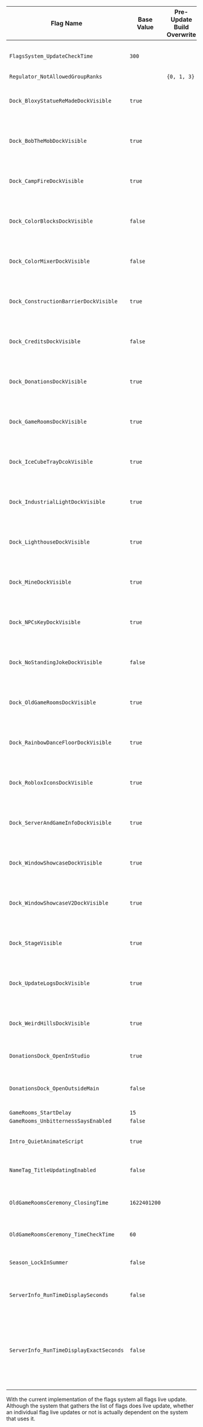 | Flag Name | Base Value | Pre-Update Build Overwrite | Dev Build Overwrite | Flag Info |
|-|-|-|-|-|
| `FlagsSystem_UpdateCheckTime` | `300` |  | `15` | Controls the number of seconds until the system should check if there's any updates to the flags. |
| `Regulator_NotAllowedGroupRanks` |  | `{0, 1, 3}` |  |  |
| `Dock_BloxyStatueReMadeDockVisible` | `true` |  |  | Toggles whether or not the corresponding dock will be loaded. This is used as a hard on-off switch for the corresponding dock. |
| `Dock_BobTheMobDockVisible` | `true` |  |  | Toggles whether or not the corresponding dock will be loaded. This is used as a hard on-off switch for the corresponding dock. |
| `Dock_CampFireDockVisible` | `true` |  |  | Toggles whether or not the corresponding dock will be loaded. This is used as a hard on-off switch for the corresponding dock. |
| `Dock_ColorBlocksDockVisible` | `false` |  |  | Toggles whether or not the corresponding dock will be loaded. This is used as a hard on-off switch for the corresponding dock. |
| `Dock_ColorMixerDockVisible` | `false` |  |  | Toggles whether or not the corresponding dock will be loaded. This is used as a hard on-off switch for the corresponding dock. |
| `Dock_ConstructionBarrierDockVisible` | `true` |  |  | Toggles whether or not the corresponding dock will be loaded. This is used as a hard on-off switch for the corresponding dock. |
| `Dock_CreditsDockVisible` | `false` |  | `true` | Toggles whether or not the corresponding dock will be loaded. This is used as a hard on-off switch for the corresponding dock. |
| `Dock_DonationsDockVisible` | `true` |  |  | Toggles whether or not the corresponding dock will be loaded. This is used as a hard on-off switch for the corresponding dock. |
| `Dock_GameRoomsDockVisible` | `true` |  |  | Toggles whether or not the corresponding dock will be loaded. This is used as a hard on-off switch for the corresponding dock. |
| `Dock_IceCubeTrayDcokVisible` | `true` |  |  | Toggles whether or not the corresponding dock will be loaded. This is used as a hard on-off switch for the corresponding dock. |
| `Dock_IndustrialLightDockVisible` | `true` |  |  | Toggles whether or not the corresponding dock will be loaded. This is used as a hard on-off switch for the corresponding dock. |
| `Dock_LighthouseDockVisible` | `true` |  |  | Toggles whether or not the corresponding dock will be loaded. This is used as a hard on-off switch for the corresponding dock. |
| `Dock_MineDockVisible` | `true` |  |  | Toggles whether or not the corresponding dock will be loaded. This is used as a hard on-off switch for the corresponding dock. |
| `Dock_NPCsKeyDockVisible` | `true` |  |  | Toggles whether or not the corresponding dock will be loaded. This is used as a hard on-off switch for the corresponding dock. |
| `Dock_NoStandingJokeDockVisible` | `false` |  | `true` | Toggles whether or not the corresponding dock will be loaded. This is used as a hard on-off switch for the corresponding dock. |
| `Dock_OldGameRoomsDockVisible` | `true` |  |  | Toggles whether or not the corresponding dock will be loaded. This is used as a hard on-off switch for the corresponding dock. |
| `Dock_RainbowDanceFloorDockVisible` | `true` |  |  | Toggles whether or not the corresponding dock will be loaded. This is used as a hard on-off switch for the corresponding dock. |
| `Dock_RobloxIconsDockVisible` | `true` |  |  | Toggles whether or not the corresponding dock will be loaded. This is used as a hard on-off switch for the corresponding dock. |
| `Dock_ServerAndGameInfoDockVisible` | `true` |  |  |  Toggles whether or not the corresponding dock will be loaded. This is used as a hard on-off switch for the corresponding dock.|
| `Dock_WindowShowcaseDockVisible` | `true` |  |  | Toggles whether or not the corresponding dock will be loaded. This is used as a hard on-off switch for the corresponding dock. |
| `Dock_WindowShowcaseV2DockVisible` | `true` |  |  |  Toggles whether or not the corresponding dock will be loaded. This is used as a hard on-off switch for the corresponding dock.|
| `Dock_StageVisible` | `true` |  |  | Toggles whether or not the corresponding dock will be loaded. This is used as a hard on-off switch for the corresponding dock. |
| `Dock_UpdateLogsDockVisible` | `true` |  |  | Toggles whether or not the corresponding dock will be loaded. This is used as a hard on-off switch for the corresponding dock. |
| `Dock_WeirdHillsDockVisible` | `true` |  |  | Toggles whether or not the corresponding dock will be loaded. This is used as a hard on-off switch for the corresponding dock. |
| `DonationsDock_OpenInStudio` | `true` |  |  | Controls whether or not the donations dock's dock entrance is open in studio |
| `DonationsDock_OpenOutsideMain` | `false` |  | `true` | Controls whether or not the donations dock's dock entrance is open in builds of RBAP other than the main build. |
| `GameRooms_StartDelay` | `15` |  |  |  |
| `GameRooms_UnbitternessSaysEnabled` | `false` |  | `true` |  |
| `Intro_QuietAnimateScript` | `true` |  |  | Quiets the error outputs from the Roblox Animate script during the intro (or at least attempts to). |
| `NameTag_TitleUpdatingEnabled` | `false` |  | `true` | Controls whether or not the title updating system is available. |
| `OldGameRoomsCeremony_ClosingTime` | `1622401200` |  |  | Long story short this flag sets the time that the old game rooms dock will no longer appear in newer servers after. |
| `OldGameRoomsCeremony_TimeCheckTime` | `60` |  | `15` | Similar to the `FlagsSystem_UpdateCheckTime` flag. |
| `Season_LockInSummer` | `false` |  |  | Locks the game's season in summer. This is only intended to be used for Imaging purposes. |
| `ServerInfo_RunTimeDisplaySeconds` | `false` |  | `true` | Controls whether or not the `Server Running Time` statistic on the server and game info dock will display seconds. |
| `ServerInfo_RunTimeDisplayExactSeconds` | `false` |  | `true` | Controls whether or not the `Server Running Time` statistic on the server and game info dock will display the exact decimal number of seconds. This is only intended to be used for debugging purposes and will likely never be enabled outside of the dev build. |

With the current implementation of the flags system all flags live update. Although the system that gathers the list of flags does live update, whether an individual flag live updates or not is actually dependent on the system that uses it.